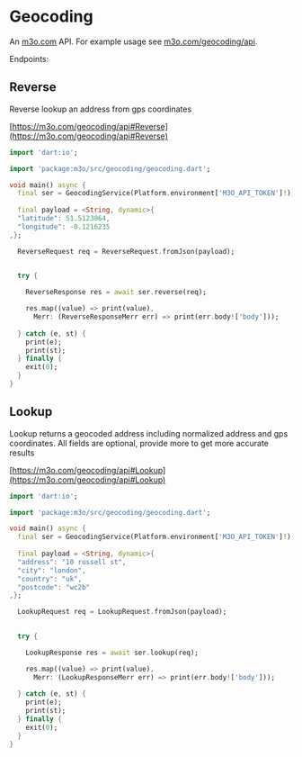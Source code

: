 # Geocoding

An [m3o.com](https://m3o.com) API. For example usage see [m3o.com/geocoding/api](https://m3o.com/geocoding/api).

Endpoints:

## Reverse

Reverse lookup an address from gps coordinates


[https://m3o.com/geocoding/api#Reverse](https://m3o.com/geocoding/api#Reverse)

```dart
import 'dart:io';

import 'package:m3o/src/geocoding/geocoding.dart';

void main() async {
  final ser = GeocodingService(Platform.environment['M3O_API_TOKEN']!);
 
  final payload = <String, dynamic>{
  "latitude": 51.5123064,
  "longitude": -0.1216235
,};

  ReverseRequest req = ReverseRequest.fromJson(payload);

  
  try {

	ReverseResponse res = await ser.reverse(req);

    res.map((value) => print(value),
	  Merr: (ReverseResponseMerr err) => print(err.body!['body']));	
  
  } catch (e, st) {
    print(e);
	print(st);
  } finally {
    exit(0);
  }
}
```
## Lookup

Lookup returns a geocoded address including normalized address and gps coordinates. All fields are optional, provide more to get more accurate results


[https://m3o.com/geocoding/api#Lookup](https://m3o.com/geocoding/api#Lookup)

```dart
import 'dart:io';

import 'package:m3o/src/geocoding/geocoding.dart';

void main() async {
  final ser = GeocodingService(Platform.environment['M3O_API_TOKEN']!);
 
  final payload = <String, dynamic>{
  "address": "10 russell st",
  "city": "london",
  "country": "uk",
  "postcode": "wc2b"
,};

  LookupRequest req = LookupRequest.fromJson(payload);

  
  try {

	LookupResponse res = await ser.lookup(req);

    res.map((value) => print(value),
	  Merr: (LookupResponseMerr err) => print(err.body!['body']));	
  
  } catch (e, st) {
    print(e);
	print(st);
  } finally {
    exit(0);
  }
}
```
